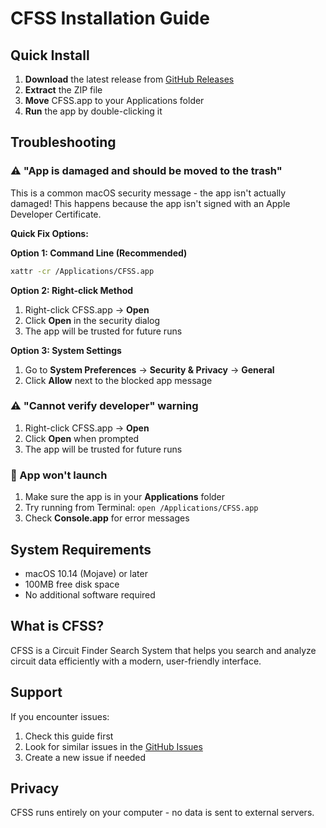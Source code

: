 # CFSS Installation Guide

## Quick Install

1. **Download** the latest release from [GitHub Releases](https://github.com/rc91470/cfss_releases/releases)
2. **Extract** the ZIP file
3. **Move** CFSS.app to your Applications folder
4. **Run** the app by double-clicking it

## Troubleshooting

### ⚠️ "App is damaged and should be moved to the trash"

This is a common macOS security message - the app isn't actually damaged! This happens because the app isn't signed with an Apple Developer Certificate.

**Quick Fix Options:**

**Option 1: Command Line (Recommended)**
```bash
xattr -cr /Applications/CFSS.app
```

**Option 2: Right-click Method**
1. Right-click CFSS.app → **Open**
2. Click **Open** in the security dialog
3. The app will be trusted for future runs

**Option 3: System Settings**
1. Go to **System Preferences** → **Security & Privacy** → **General**
2. Click **Allow** next to the blocked app message

### ⚠️ "Cannot verify developer" warning

1. Right-click CFSS.app → **Open**
2. Click **Open** when prompted
3. The app will be trusted for future runs

### 🔧 App won't launch

1. Make sure the app is in your **Applications** folder
2. Try running from Terminal: `open /Applications/CFSS.app`
3. Check **Console.app** for error messages

## System Requirements

- macOS 10.14 (Mojave) or later
- 100MB free disk space
- No additional software required

## What is CFSS?

CFSS is a Circuit Finder Search System that helps you search and analyze circuit data efficiently with a modern, user-friendly interface.

## Support

If you encounter issues:
1. Check this guide first
2. Look for similar issues in the [GitHub Issues](https://github.com/rc91470/cfss/issues)
3. Create a new issue if needed

## Privacy

CFSS runs entirely on your computer - no data is sent to external servers.
